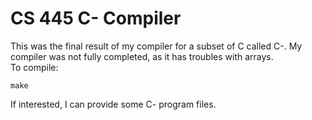 # CS 445 C- Compiler
This was the final result of my compiler for a subset of C called C-. My compiler was not fully completed, as it has troubles with arrays.    
To compile:
```
make
```
If interested, I can provide some C- program files.
